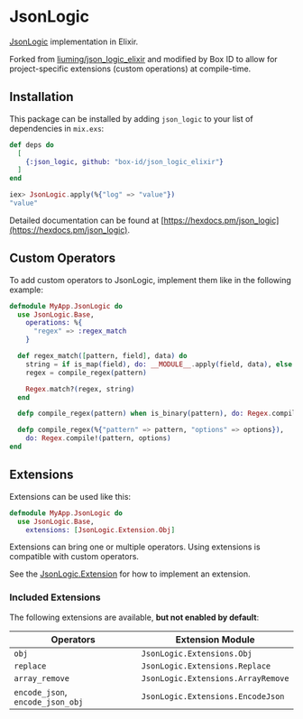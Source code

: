 # JsonLogic

[JsonLogic](http://jsonlogic.com/) implementation in Elixir.

Forked from [liuming/json_logic_elixir](https://github.com/liuming/json_logic_elixir) and modified by Box ID to allow
for project-specific extensions (custom operations) at compile-time.

## Installation

This package can be installed by adding `json_logic` to your list of dependencies in `mix.exs`:

```elixir
def deps do
  [
    {:json_logic, github: "box-id/json_logic_elixir"}
  ]
end
```

```elixir
iex> JsonLogic.apply(%{"log" => "value"})
"value"
```

Detailed documentation can be found at [https://hexdocs.pm/json_logic](https://hexdocs.pm/json_logic).

## Custom Operators

To add custom operators to JsonLogic, implement them like in the following example:

```elixir
defmodule MyApp.JsonLogic do
  use JsonLogic.Base,
    operations: %{
      "regex" => :regex_match
    }

  def regex_match([pattern, field], data) do
    string = if is_map(field), do: __MODULE__.apply(field, data), else: field
    regex = compile_regex(pattern)

    Regex.match?(regex, string)
  end

  defp compile_regex(pattern) when is_binary(pattern), do: Regex.compile!(pattern)

  defp compile_regex(%{"pattern" => pattern, "options" => options}),
    do: Regex.compile!(pattern, options)
end
```

## Extensions

Extensions can be used like this:

```elixir
defmodule MyApp.JsonLogic do
  use JsonLogic.Base,
    extensions: [JsonLogic.Extension.Obj]
```

Extensions can bring one or multiple operators. Using extensions is compatible with custom operators.

See the [JsonLogic.Extension](lib/json_logic/extension.ex) for how to implement an extension.

### Included Extensions

The following extensions are available, **but not enabled by default**:

| Operators                        | Extension Module                   |
| -------------------------------- | ---------------------------------- |
| `obj`                            | `JsonLogic.Extensions.Obj`         |
| `replace`                        | `JsonLogic.Extensions.Replace`     |
| `array_remove`                   | `JsonLogic.Extensions.ArrayRemove` |
| `encode_json`, `encode_json_obj` | `JsonLogic.Extensions.EncodeJson`  |
